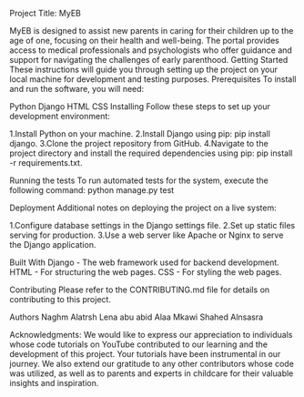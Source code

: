Project Title: MyEB

MyEB is designed to assist new parents in caring for their children up to the age of one, focusing on their health and well-being.
The portal provides access to medical professionals and psychologists who offer guidance and support for navigating the challenges
of early parenthood.
Getting Started
These instructions will guide you through setting up the project on your local machine for development and testing purposes.
Prerequisites
To install and run the software, you will need:

Python
Django
HTML
CSS
Installing
Follow these steps to set up your development environment:

1.Install Python on your machine.
2.Install Django using pip: pip install django.
3.Clone the project repository from GitHub.
4.Navigate to the project directory and install the required 
dependencies using pip: pip install -r requirements.txt.

Running the tests
To run automated tests for the system, execute the following command:
python manage.py test

Deployment
Additional notes on deploying the project on a live system:

1.Configure database settings in the Django settings file.
2.Set up static files serving for production.
3.Use a web server like Apache or Nginx to serve the Django application.

Built With
Django - The web framework used for backend development.
HTML - For structuring the web pages.
CSS - For styling the web pages.

Contributing
Please refer to the CONTRIBUTING.md file for details on contributing to this project.

Authors
Naghm Alatrsh 
Lena abu abid
Alaa Mkawi
Shahed Alnsasra

Acknowledgments:
We would like to express our appreciation to individuals whose code tutorials 
on YouTube contributed to our learning and the development of this project. 
Your tutorials have been instrumental in our journey. We also extend our 
gratitude to any other contributors whose code was utilized, 
as well as to parents and experts in childcare for their valuable insights and inspiration.
